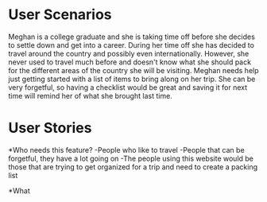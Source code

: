 User Scenarios
=====
Meghan is a college graduate and she is taking time off before she decides to settle down and get into a career. During her time off she has decided to travel around the country and possibly even internationally. However, she never used to travel much before and doesn't know what she should pack for the different areas of the country she will be visiting. Meghan needs help just getting started with a list of items to bring along on her trip. She can be very forgetful, so having a checklist would be great and saving it for next time will remind her of what she brought last time.

User Stories
=====
*Who needs this feature?
  -People who like to travel
  -People that can be forgetful, they have a lot going on
  -The people using this website would be those that are trying to get organized for a trip and need to create a packing list

*What 